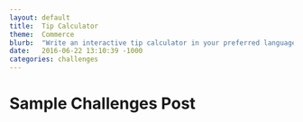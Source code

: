 ```yaml
---
layout: default
title:  Tip Calculator
theme:  Commerce
blurb:  "Write an interactive tip calculator in your preferred language."
date:   2016-06-22 13:10:39 -1000
categories: challenges
---
```


# Sample Challenges Post
